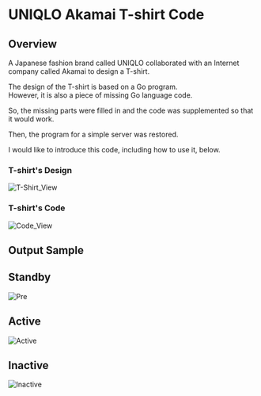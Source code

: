 # UNIQLO Akamai T-shirt Code

## Overview
A Japanese fashion brand called UNIQLO collaborated with an Internet company called Akamai to design a T-shirt.  

The design of the T-shirt is based on a Go program.  
However, it is also a piece of missing Go language code.  

So, the missing parts were filled in and the code was supplemented so that it would work.  

Then, the program for a simple server was restored.  

I would like to introduce this code, including how to use it, below.  

### T-shirt's Design
![T-Shirt_View](https://user-images.githubusercontent.com/36861752/233776272-a1f52816-824f-43df-96c3-61dfe6fa02b7.png)

### T-shirt's Code
![Code_View](https://user-images.githubusercontent.com/36861752/233776315-c24c45c7-0a59-48e5-9bc0-df95942e7a3c.jpg)

## Output Sample
## Standby
![Pre](https://user-images.githubusercontent.com/36861752/233776338-f00756ee-fb4c-472a-bd5a-f9179f7d9dc0.png)
## Active
![Active](https://user-images.githubusercontent.com/36861752/233776362-bd615819-8a72-4617-b91f-91982971feab.png)
## Inactive
![Inactive](https://user-images.githubusercontent.com/36861752/233776394-6b8691d7-576d-4795-8321-67bf32716ee6.png)
